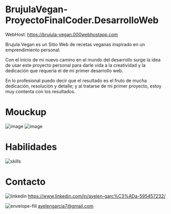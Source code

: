 # BrujulaVegan-ProyectoFinalCoder.DesarrolloWeb

WebHost: https://brujula-vegan.000webhostapp.com

Brujula Vegan es un Sitio Web de recetas veganas inspirado en un emprendimiento personal.

Con el inicio de mi nuevo camino en el mundo del desarrollo surge la idea de usar este proyecto personal para darle vida a la creatividad y la dedicación que requería el de mi primer desarrollo web.

En lo profesional puedo decir que el resultado es el fruto de mucha dedicación, resolución y detalle; y al tratarse de mi primer proyecto, estoy muy contenta con los resultados.

# Mouckup

![image](https://user-images.githubusercontent.com/113145412/200208041-ccfadfee-6273-4ebf-b99c-00d2be98e1f5.png)
![image](https://user-images.githubusercontent.com/113145412/200208097-ab8c93e3-a826-47ec-a98e-d950a79f1d4e.png)

# Habilidades

![skills](https://user-images.githubusercontent.com/113145412/195760502-1a394c6c-14cb-4207-b994-17881dbb503e.png)

# Contacto

![linkedin](https://user-images.githubusercontent.com/113145412/195760689-6fb15a6d-e2bf-40ae-8711-b1589e73f17a.svg)  https://www.linkedin.com/in/ayelen-garc%C3%ADa-595457232/

![envelope-fill](https://user-images.githubusercontent.com/113145412/195760909-61b78142-a39b-4290-94c9-3c271b0800a3.svg) ayelengarcia7@gmail.com
